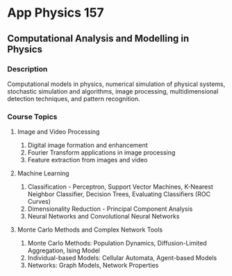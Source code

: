 # App Physics 157
## Computational Analysis and Modelling in Physics

### Description
Computational models in physics, numerical simulation of physical systems, stochastic simulation and algorithms, image processing, multidimensional detection techniques, and pattern recognition.

### Course Topics
1. Image and Video Processing
   1. Digital image formation and enhancement
   1. Fourier Transform applications in image processing
   1. Feature extraction from images and video

1. Machine Learning
   1. Classification - Perceptron, Support Vector Machines, K-Nearest Neighbor Classifier, Decision Trees, Evaluating Classifiers (ROC Curves)
   1. Dimensionality Reduction - Principal Component Analysis
   1. Neural Networks and Convolutional Neural Networks

1. Monte Carlo Methods and Complex Network Tools
   1. Monte Carlo Methods: Population Dynamics, Diffusion-Limited Aggregation, Ising Model
   1. Individual-based Models: Cellular Automata, Agent-based Models
   1. Networks: Graph Models, Network Properties
